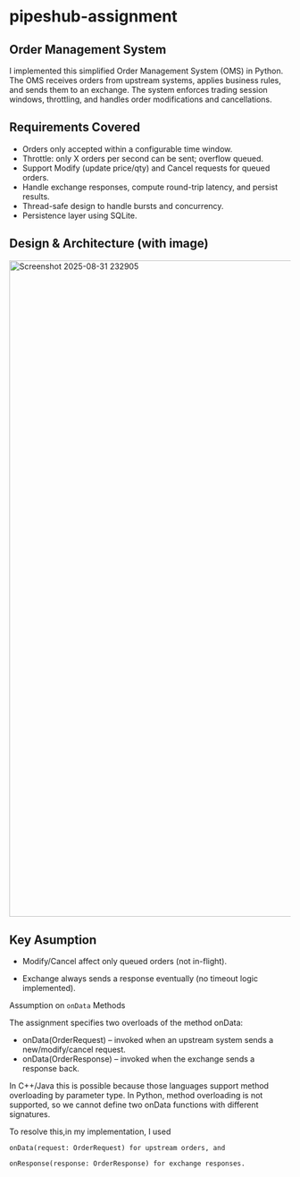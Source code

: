 # pipeshub-assignment

## Order Management System

I implemented this simplified Order Management System (OMS) in Python.
The OMS receives orders from upstream systems, applies business rules, and sends them to an exchange. The system enforces trading session windows, throttling, and handles order modifications and cancellations.

## Requirements Covered

-   Orders only accepted within a configurable time window.
-   Throttle: only X orders per second can be sent; overflow queued.
-   Support Modify (update price/qty) and Cancel requests for queued orders.
-   Handle exchange responses, compute round-trip latency, and persist results.
-   Thread-safe design to handle bursts and concurrency.
-   Persistence layer using SQLite.

## Design & Architecture (with image)

<img width="919" height="1175" alt="Screenshot 2025-08-31 232905" src="https://github.com/user-attachments/assets/b04774fd-3105-42e4-8816-a9d165451707" />

## Key Asumption

-   Modify/Cancel affect only queued orders (not in-flight).

-   Exchange always sends a response eventually (no timeout logic implemented).

Assumption on `onData` Methods

The assignment specifies two overloads of the method onData:

-   onData(OrderRequest) – invoked when an upstream system sends a new/modify/cancel request.
-   onData(OrderResponse) – invoked when the exchange sends a response back.

In C++/Java this is possible because those languages support method overloading by parameter type.
In Python, method overloading is not supported, so we cannot define two onData functions with different signatures.

To resolve this,in my implementation, I used

`onData(request: OrderRequest) for upstream orders, and`

`onResponse(response: OrderResponse) for exchange responses.`
